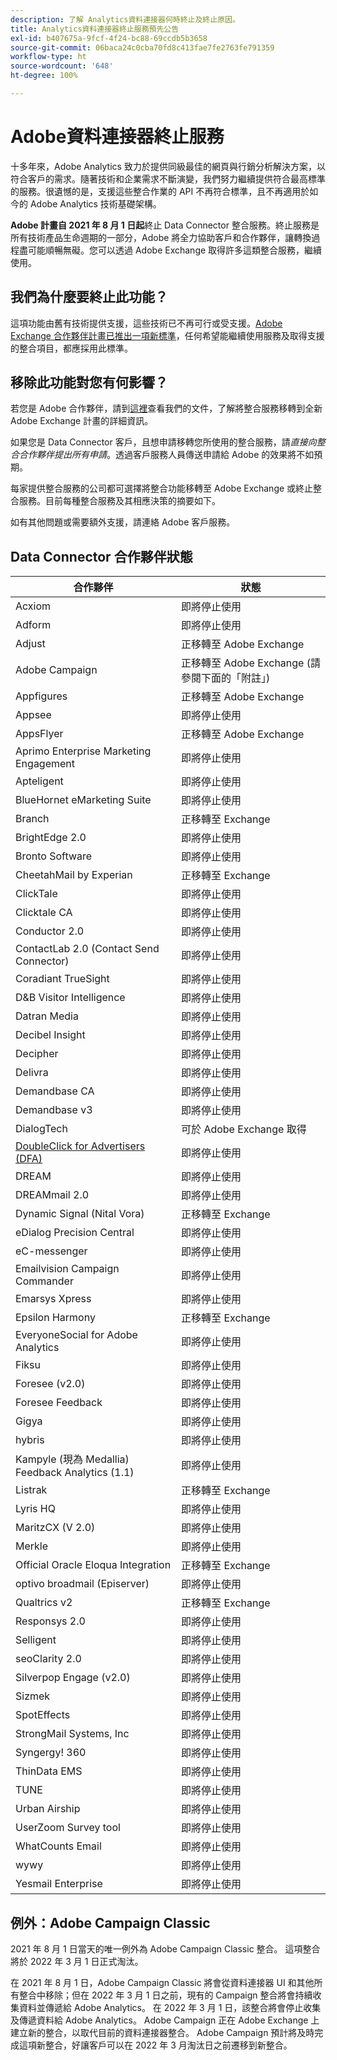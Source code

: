 ```yaml
---
description: 了解 Analytics資料連接器何時終止及終止原因。
title: Analytics資料連接器終止服務預先公告
exl-id: b407675a-9fcf-4f24-bc88-69ccdb5b3658
source-git-commit: 06baca24c0cba70fd8c413fae7fe2763fe791359
workflow-type: ht
source-wordcount: '648'
ht-degree: 100%

---
```


# Adobe資料連接器終止服務

十多年來，Adobe Analytics 致力於提供同級最佳的網頁與行銷分析解決方案，以符合客戶的需求。隨著技術和企業需求不斷演變，我們努力繼續提供符合最高標準的服務。很遺憾的是，支援這些整合作業的 API 不再符合標準，且不再適用於如今的 Adobe Analytics 技術基礎架構。

**Adobe 計畫自 2021 年 8 月 1 日起**&#x200B;終止 Data Connector 整合服務。終止服務是所有技術產品生命週期的一部分，Adobe 將全力協助客戶和合作夥伴，讓轉換過程盡可能順暢無礙。您可以透過 Adobe Exchange 取得許多這類整合服務，繼續使用。

## 我們為什麼要終止此功能？

這項功能由舊有技術提供支援，這些技術已不再可行或受支援。[Adobe Exchange 合作夥伴計畫已推出一項新標準](https://partners.adobe.com/exchangeprogram/experiencecloud)，任何希望能繼續使用服務及取得支援的整合項目，都應採用此標準。

## 移除此功能對您有何影響？

若您是 Adobe 合作夥伴，請到[這裡](https://adobeexchangeec.zendesk.com/hc/en-us/articles/360003867071-Adobe-Analytics-Integration-Tools)查看我們的文件，了解將整合服務移轉到全新 Adobe Exchange 計畫的詳細資訊。

如果您是 Data Connector 客戶，且想申請移轉您所使用的整合服務，請&#x200B;*直接向整合合作夥伴提出所有申請*。透過客戶服務人員傳送申請給 Adobe 的效果將不如預期。

每家提供整合服務的公司都可選擇將整合功能移轉至 Adobe Exchange 或終止整合服務。目前每種整合服務及其相應決策的摘要如下。

如有其他問題或需要額外支援，請連絡 Adobe 客戶服務。

## Data Connector 合作夥伴狀態

| 合作夥伴 | 狀態 |
| --- | --- |
| Acxiom | 即將停止使用 |
| Adform | 即將停止使用 |
| Adjust | 正移轉至 Adobe Exchange |
| Adobe Campaign | 正移轉至 Adobe Exchange (請參閱下面的「附註」) |
| Appfigures | 正移轉至 Adobe Exchange |
| Appsee | 即將停止使用 |
| AppsFlyer | 正移轉至 Adobe Exchange |
| Aprimo Enterprise Marketing Engagement | 即將停止使用 |
| Apteligent | 即將停止使用 |
| BlueHornet eMarketing Suite | 即將停止使用 |
| Branch | 正移轉至 Exchange |
| BrightEdge 2.0 | 即將停止使用 |
| Bronto Software | 即將停止使用 |
| CheetahMail by Experian | 正移轉至 Exchange |
| ClickTale | 即將停止使用 |
| Clicktale CA | 即將停止使用 |
| Conductor 2.0 | 即將停止使用 |
| ContactLab 2.0 (Contact Send Connector) | 即將停止使用 |
| Coradiant TrueSight | 即將停止使用 |
| D&amp;B Visitor Intelligence | 即將停止使用 |
| Datran Media | 即將停止使用 |
| Decibel Insight | 即將停止使用 |
| Decipher | 即將停止使用 |
| Delivra | 即將停止使用 |
| Demandbase CA | 即將停止使用 |
| Demandbase v3 | 即將停止使用 |
| DialogTech | 可於 Adobe Exchange 取得 |
| [DoubleClick for Advertisers (DFA)](/help/import/data-connectors/dfa-data-connector-analytics/dfa-eol.md) | 即將停止使用 |
| DREAM | 即將停止使用 |
| DREAMmail 2.0 | 即將停止使用 |
| Dynamic Signal (Nital Vora) | 正移轉至 Exchange |
| eDialog Precision Central | 即將停止使用 |
| eC-messenger | 即將停止使用 |
| Emailvision Campaign Commander | 即將停止使用 |
| Emarsys Xpress | 即將停止使用 |
| Epsilon Harmony | 正移轉至 Exchange |
| EveryoneSocial for Adobe Analytics | 即將停止使用 |
| Fiksu | 即將停止使用 |
| Foresee (v2.0) | 即將停止使用 |
| Foresee Feedback | 即將停止使用 |
| Gigya | 即將停止使用 |
| hybris | 即將停止使用 |
| Kampyle (現為 Medallia) Feedback Analytics (1.1) | 即將停止使用 |
| Listrak | 正移轉至 Exchange |
| Lyris HQ | 即將停止使用 |
| MaritzCX (V 2.0) | 即將停止使用 |
| Merkle | 即將停止使用 |
| Official Oracle Eloqua Integration | 正移轉至 Exchange |
| optivo broadmail (Episerver) | 即將停止使用 |
| Qualtrics v2 | 正移轉至 Exchange |
| Responsys 2.0 | 即將停止使用 |
| Selligent | 即將停止使用 |
| seoClarity 2.0 | 即將停止使用 |
| Silverpop Engage (v2.0) | 即將停止使用 |
| Sizmek | 即將停止使用 |
| SpotEffects | 即將停止使用 |
| StrongMail Systems, Inc | 即將停止使用 |
| Syngergy! 360 | 即將停止使用 |
| ThinData EMS | 即將停止使用 |
| TUNE | 即將停止使用 |
| Urban Airship | 即將停止使用 |
| UserZoom Survey tool | 即將停止使用 |
| WhatCounts Email | 即將停止使用 |
| wywy | 即將停止使用 |
| Yesmail Enterprise | 即將停止使用 |

## 例外：Adobe Campaign Classic

2021 年 8 月 1 日當天的唯一例外為 Adobe Campaign Classic 整合。 這項整合將於 2022 年 3 月 1 日正式淘汰。

在 2021 年 8 月 1 日，Adobe Campaign Classic 將會從資料連接器 UI 和其他所有整合中移除；但在 2022 年 3 月 1 日之前，現有的 Campaign 整合將會持續收集資料並傳遞給 Adobe Analytics。 在 2022 年 3 月 1 日，該整合將會停止收集及傳遞資料給 Adobe Analytics。 Adobe Campaign 正在 Adobe Exchange 上建立新的整合，以取代目前的資料連接器整合。 Adobe Campaign 預計將及時完成這項新整合，好讓客戶可以在 2022 年 3 月淘汰日之前遷移到新整合。